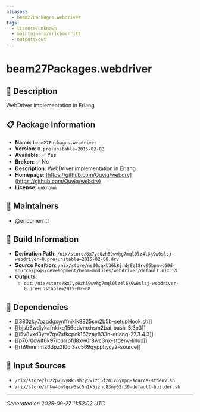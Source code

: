 ```yaml
---
aliases:
  - beam27Packages.webdriver
tags:
  - license/unknown
  - maintainers/ericbmerritt
  - outputs/out
---
```


# beam27Packages.webdriver

## 📝 Description

WebDriver implementation in Erlang

## 📋 Package Information

- **Name**: `beam27Packages.webdriver`
- **Version**: `0.pre+unstable=2015-02-08`
- **Available**: ✅ Yes
- **Broken**: ✅ No
- **Description**: WebDriver implementation in Erlang
- **Homepage**: [https://github.com/Quviq/webdrv](https://github.com/Quviq/webdrv)
- **License**: `unknown`
## 👥 Maintainers

- @ericbmerritt


## 🔧 Build Information

- **Derivation Path**: `/nix/store/8x7yc0zh59wvhg7mql0lz4l6k9w0slsj-webdriver-0.pre+unstable=2015-02-08.drv`
- **Source Position**: `/nix/store/ns30sqxb36k8jrds8z18rv96bpnwc60d-source/pkgs/development/beam-modules/webdriver/default.nix:39`
- **Outputs**:
  - `out`:  `/nix/store/8x7yc0zh59wvhg7mql0lz4l6k9w0slsj-webdriver-0.pre+unstable=2015-02-08`

## 🔗 Dependencies

- [[380zky7azqdgxynffnjklk8825sm2b5b-setupHook.sh]]
- [[bjsb6wdjykafnkixq156qdvmxhsm2bai-bash-5.3p3]]
- [[l5v8vxd3yrv7qv7sfkcpck162zay833n-erlang-27.3.4.3]]
- [[p76r0cwlf6k97ibprrpfd8xw0r8wc3nx-stdenv-linux]]
- [[rh9hmmm26dpz3l0ql3zc569qypphycy2-source]]

## 📁 Input Sources

- `/nix/store/l622p70vy8k5sh7y5wizi5f2mic6ynpg-source-stdenv.sh`
- `/nix/store/shkw4qm9qcw5sc5n1k5jznc83ny02r39-default-builder.sh`

---
*Generated on 2025-09-27 11:52:02 UTC*
